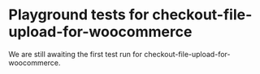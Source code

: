 # Playground tests for checkout-file-upload-for-woocommerce
We are still awaiting the first test run for checkout-file-upload-for-woocommerce.
